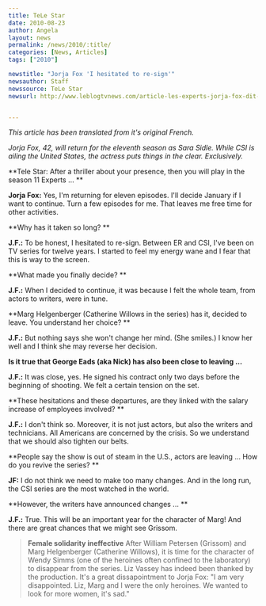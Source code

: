 ```yaml
---
title: TeLe Star
date: 2010-08-23
author: Angela
layout: news
permalink: /news/2010/:title/
categories: [News, Articles]
tags: ["2010"]

newstitle: "Jorja Fox 'I hesitated to re-sign'"
newsauthor: Staff
newssource: TeLe Star
newsurl: http://www.leblogtvnews.com/article-les-experts-jorja-fox-dit-avoir-hesite-a-resigner-55802607.html


---
```


*This article has been translated from it's original French.*

 *Jorja Fox, 42, will return for the eleventh season as Sara Sidle. While CSI is ailing the United States, the actress puts things in the clear. Exclusively.*

**Tele Star: After a thriller about your presence, then you will play in the season 11 Experts ... **

**Jorja Fox:** Yes, I'm returning for eleven episodes. I'll decide January if I want to continue. Turn a few episodes for me. That leaves me free time for other activities.

**Why has it taken so long? **

**J.F.:** To be honest, I hesitated to re-sign. Between ER and CSI, I've been on TV series for twelve years. I started to feel my energy wane and I fear that this is way to the screen.

**What made you finally decide? **

**J.F.:** When I decided to continue, it was because I felt the whole team, from actors to writers, were in tune.

**Marg Helgenberger (Catherine Willows in the series) has it, decided to leave. You understand her choice? **

**J.F.:** But nothing says she won't change her mind. (She smiles.) I know her well and I think she may reverse her decision.

**Is it true that George Eads (aka Nick) has also been close to leaving ...**

**J.F.:** It was close, yes. He signed his contract only two days before the beginning of shooting. We felt a certain tension on the set.

**These hesitations and these departures, are they linked with the salary increase of employees involved? **

**J.F.:** I don't think so. Moreover, it is not just actors, but also the writers and technicians. All Americans are concerned by the crisis. So we understand that we should also tighten our belts.

**People say the show is out of steam in the U.S., actors are leaving ... How do you revive the series? **

**JF:** I do not think we need to make too many changes. And in the long run, the CSI series are the most watched in the world.

**However, the writers have announced changes ... **

**J.F.:** True. This will be an important year for the character of Marg! And there are great chances that we might see Grissom.

> **Female solidarity ineffective**
> After William Petersen (Grissom) and Marg Helgenberger (Catherine Willows), it is time for the character of Wendy Simms (one of the heroines often confined to the laboratory) to disappear from the series. Liz Vassey has indeed been thanked by the production. It's a great dissapointment to Jorja Fox: "I am very disappointed. Liz, Marg and I were the only heroines. We wanted to look for more women, it's sad."
